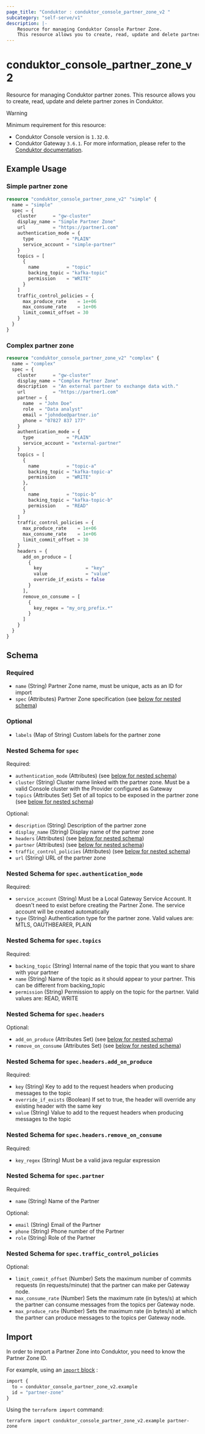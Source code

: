 ```yaml
---
page_title: "Conduktor : conduktor_console_partner_zone_v2 "
subcategory: "self-serve/v1"
description: |-
    Resource for managing Conduktor Console Partner Zone.
    This resource allows you to create, read, update and delete partner zones in Conduktor.
---
```


# conduktor_console_partner_zone_v2

Resource for managing Conduktor partner zones.
This resource allows you to create, read, update and delete partner zones in Conduktor.

> [!WARNING]
> Minimum requirement for this resource:
>   - Conduktor Console version is `1.32.0`.
>   - Conduktor Gateway `3.6.1`.
> For more information, please refer to the [Conduktor documentation](https://docs.conduktor.io/platform/navigation/partner-zones/#prerequisites).

## Example Usage

### Simple partner zone
```terraform
resource "conduktor_console_partner_zone_v2" "simple" {
  name = "simple"
  spec = {
    cluster      = "gw-cluster"
    display_name = "Simple Partner Zone"
    url          = "https://partner1.com"
    authentication_mode = {
      type            = "PLAIN"
      service_account = "simple-partner"
    }
    topics = [
      {
        name          = "topic"
        backing_topic = "kafka-topic"
        permission    = "WRITE"
      }
    ]
    traffic_control_policies = {
      max_produce_rate    = 1e+06
      max_consume_rate    = 1e+06
      limit_commit_offset = 30
    }
  }
}
```

### Complex partner zone
```terraform
resource "conduktor_console_partner_zone_v2" "complex" {
  name = "complex"
  spec = {
    cluster      = "gw-cluster"
    display_name = "Complex Partner Zone"
    description  = "An external partner to exchange data with."
    url          = "https://partner1.com"
    partner = {
      name  = "John Doe"
      role  = "Data analyst"
      email = "johndoe@partner.io"
      phone = "07827 837 177"
    }
    authentication_mode = {
      type            = "PLAIN"
      service_account = "external-partner"
    }
    topics = [
      {
        name          = "topic-a"
        backing_topic = "kafka-topic-a"
        permission    = "WRITE"
      },
      {
        name          = "topic-b"
        backing_topic = "kafka-topic-b"
        permission    = "READ"
      }
    ]
    traffic_control_policies = {
      max_produce_rate    = 1e+06
      max_consume_rate    = 1e+06
      limit_commit_offset = 30
    }
    headers = {
      add_on_produce = [
        {
          key                = "key"
          value              = "value"
          override_if_exists = false
        }
      ],
      remove_on_consume = [
        {
          key_regex = "my_org_prefix.*"
        }
      ]
    }
  }
}
```


<!-- schema generated by tfplugindocs -->
## Schema

### Required

- `name` (String) Partner Zone name, must be unique, acts as an ID for import
- `spec` (Attributes) Partner Zone specification (see [below for nested schema](#nestedatt--spec))

### Optional

- `labels` (Map of String) Custom labels for the partner zone

<a id="nestedatt--spec"></a>
### Nested Schema for `spec`

Required:

- `authentication_mode` (Attributes) (see [below for nested schema](#nestedatt--spec--authentication_mode))
- `cluster` (String) Cluster name linked with the partner zone. Must be a valid Console cluster with the Provider configured as Gateway
- `topics` (Attributes Set) Set of all topics to be exposed in the partner zone (see [below for nested schema](#nestedatt--spec--topics))

Optional:

- `description` (String) Description of the partner zone
- `display_name` (String) Display name of the partner zone
- `headers` (Attributes) (see [below for nested schema](#nestedatt--spec--headers))
- `partner` (Attributes) (see [below for nested schema](#nestedatt--spec--partner))
- `traffic_control_policies` (Attributes) (see [below for nested schema](#nestedatt--spec--traffic_control_policies))
- `url` (String) URL of the partner zone

<a id="nestedatt--spec--authentication_mode"></a>
### Nested Schema for `spec.authentication_mode`

Required:

- `service_account` (String) Must be a Local Gateway Service Account. It doesn't need to exist before creating the Partner Zone. The service account will be created automatically
- `type` (String) Authentication type for the partner zone. Valid values are: MTLS, OAUTHBEARER, PLAIN


<a id="nestedatt--spec--topics"></a>
### Nested Schema for `spec.topics`

Required:

- `backing_topic` (String) Internal name of the topic that you want to share with your partner
- `name` (String) Name of the topic as it should appear to your partner. This can be different from backing_topic
- `permission` (String) Permission to apply on the topic for the partner. Valid values are: READ, WRITE


<a id="nestedatt--spec--headers"></a>
### Nested Schema for `spec.headers`

Optional:

- `add_on_produce` (Attributes Set) (see [below for nested schema](#nestedatt--spec--headers--add_on_produce))
- `remove_on_consume` (Attributes Set) (see [below for nested schema](#nestedatt--spec--headers--remove_on_consume))

<a id="nestedatt--spec--headers--add_on_produce"></a>
### Nested Schema for `spec.headers.add_on_produce`

Required:

- `key` (String) Key to add to the request headers when producing messages to the topic
- `override_if_exists` (Boolean) If set to true, the header will override any existing header with the same key
- `value` (String) Value to add to the request headers when producing messages to the topic


<a id="nestedatt--spec--headers--remove_on_consume"></a>
### Nested Schema for `spec.headers.remove_on_consume`

Required:

- `key_regex` (String) Must be a valid java regular expression



<a id="nestedatt--spec--partner"></a>
### Nested Schema for `spec.partner`

Required:

- `name` (String) Name of the Partner

Optional:

- `email` (String) Email of the Partner
- `phone` (String) Phone number of the Partner
- `role` (String) Role of the Partner


<a id="nestedatt--spec--traffic_control_policies"></a>
### Nested Schema for `spec.traffic_control_policies`

Optional:

- `limit_commit_offset` (Number) Sets the maximum number of commits requests (in requests/minute) that the partner can make per Gateway node.
- `max_consume_rate` (Number) Sets the maximum rate (in bytes/s) at which the partner can consume messages from the topics per Gateway node.
- `max_produce_rate` (Number) Sets the maximum rate (in bytes/s) at which the partner can produce messages to the topics per Gateway node.





## Import

In order to import a Partner Zone into Conduktor, you need to know the Partner Zone ID.

For example, using an [`import` block](https://developer.hashicorp.com/terraform/language/import) :
```terraform
import {
  to = conduktor_console_partner_zone_v2.example
  id = "partner-zone"
}
```

Using the `terraform import` command:
```shell
terraform import conduktor_console_partner_zone_v2.example partner-zone
```
